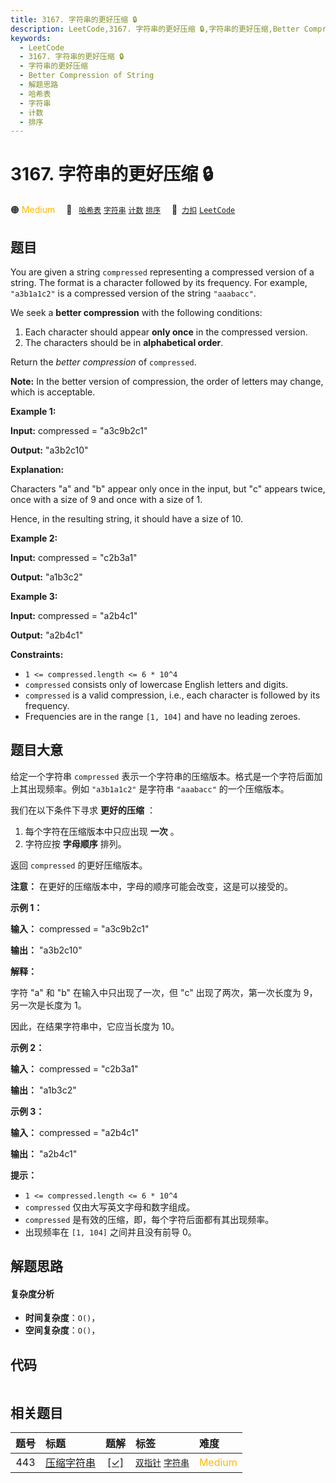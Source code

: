```yaml
---
title: 3167. 字符串的更好压缩 🔒
description: LeetCode,3167. 字符串的更好压缩 🔒,字符串的更好压缩,Better Compression of String,解题思路,哈希表,字符串,计数,排序
keywords:
  - LeetCode
  - 3167. 字符串的更好压缩 🔒
  - 字符串的更好压缩
  - Better Compression of String
  - 解题思路
  - 哈希表
  - 字符串
  - 计数
  - 排序
---
```


# 3167. 字符串的更好压缩 🔒

🟠 <font color=#ffb800>Medium</font>&emsp; 🔖&ensp; [`哈希表`](/tag/hash-table.md) [`字符串`](/tag/string.md) [`计数`](/tag/counting.md) [`排序`](/tag/sorting.md)&emsp; 🔗&ensp;[`力扣`](https://leetcode.cn/problems/better-compression-of-string) [`LeetCode`](https://leetcode.com/problems/better-compression-of-string)

## 题目

You are given a string `compressed` representing a compressed version of a
string. The format is a character followed by its frequency. For example,
`"a3b1a1c2"` is a compressed version of the string `"aaabacc"`.

We seek a **better compression** with the following conditions:

  1. Each character should appear **only once** in the compressed version.
  2. The characters should be in **alphabetical order**.

Return the _better compression_ of `compressed`.

**Note:** In the better version of compression, the order of letters may
change, which is acceptable.



**Example 1:**

**Input:** compressed = "a3c9b2c1"

**Output:** "a3b2c10"

**Explanation:**

Characters "a" and "b" appear only once in the input, but "c" appears twice,
once with a size of 9 and once with a size of 1.

Hence, in the resulting string, it should have a size of 10.

**Example 2:**

**Input:** compressed = "c2b3a1"

**Output:** "a1b3c2"

**Example 3:**

**Input:** compressed = "a2b4c1"

**Output:** "a2b4c1"



**Constraints:**

  * `1 <= compressed.length <= 6 * 10^4`
  * `compressed` consists only of lowercase English letters and digits.
  * `compressed` is a valid compression, i.e., each character is followed by its frequency.
  * Frequencies are in the range `[1, 104]` and have no leading zeroes.


## 题目大意

给定一个字符串 `compressed` 表示一个字符串的压缩版本。格式是一个字符后面加上其出现频率。例如 `"a3b1a1c2"` 是字符串
`"aaabacc"` 的一个压缩版本。

我们在以下条件下寻求 **更好的压缩** ：

  1. 每个字符在压缩版本中只应出现 **一次** 。
  2. 字符应按 **字母顺序** 排列。

返回 `compressed` 的更好压缩版本。

**注意：** 在更好的压缩版本中，字母的顺序可能会改变，这是可以接受的。



**示例 1：**

**输入：** compressed = "a3c9b2c1"

**输出：** "a3b2c10"

**解释：**

字符 "a" 和 "b" 在输入中只出现了一次，但 "c" 出现了两次，第一次长度为 9，另一次是长度为 1。

因此，在结果字符串中，它应当长度为 10。

**示例 2：**

**输入：** compressed = "c2b3a1"

**输出：** "a1b3c2"

**示例 3：**

**输入：** compressed = "a2b4c1"

**输出：** "a2b4c1"



**提示：**

  * `1 <= compressed.length <= 6 * 10^4`
  * `compressed` 仅由大写英文字母和数字组成。
  * `compressed` 是有效的压缩，即，每个字符后面都有其出现频率。
  * 出现频率在 `[1, 104]` 之间并且没有前导 0。


## 解题思路

#### 复杂度分析

- **时间复杂度**：`O()`，
- **空间复杂度**：`O()`，

## 代码

```javascript

```

## 相关题目

<!-- prettier-ignore -->
| 题号 | 标题 | 题解 | 标签 | 难度 |
| :------: | :------ | :------: | :------ | :------ |
| 443 | [压缩字符串](https://leetcode.com/problems/string-compression) | [[✓]](/problem/0443.md) |  [`双指针`](/tag/two-pointers.md) [`字符串`](/tag/string.md) | <font color=#ffb800>Medium</font> |